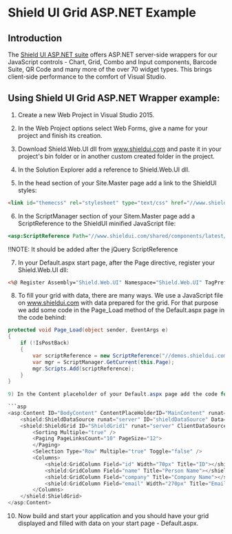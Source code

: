 # Shield UI Grid ASP.NET Example

## Introduction

The [Shield UI ASP.NET suite](https://www.shieldui.com/products/aspnet) offers ASP.NET server-side wrappers for our JavaScript controls - 
Chart, Grid, Combo and Input components, Barcode Suite, QR Code and many more of the over 70 widget types. 
This brings client-side performance to the comfort of Visual Studio.

## Using Shield UI Grid ASP.NET Wrapper example:

1) Create a new Web Project in Visual Studio 2015.

2) In the Web Project options select Web Forms, give a name for your project and finish its creation.

3) Download Shield.Web.UI dll from www.shieldui.com and paste it in your project's bin folder or in another custom created folder in the project.

4) In the Solution Explorer add a reference to Shield.Web.UI dll.

5) In the head section of your Site.Master page add a link to the ShieldUI styles:

```html
<link id="themecss" rel="stylesheet" type="text/css" href="//www.shieldui.com/shared/components/latest/css/light/all.min.css" />
```
		
6) In the ScriptManager section of your Sitem.Master page add a ScriptReference to the ShieldUI minified JavaScript file:

```asp
<asp:ScriptReference Path="//www.shieldui.com/shared/components/latest/js/shieldui-all.min.js" />
```

!!NOTE: It should be added after the jQuery ScriptReference 

7) In your Default.aspx start page, after the Page directive, register your Shield.Web.UI dll:

```asp
<%@ Register Assembly="Shield.Web.UI" Namespace="Shield.Web.UI" TagPrefix="shield" %>
```
		
8) To fill your grid with data, there are many ways. We use a JavaScript file on www.shieldui.com with data prepared for the grid. 
For that purpose we add some code in the Page_Load method of the Default.aspx page in the code behind:

```cs
protected void Page_Load(object sender, EventArgs e)
{
	if (!IsPostBack)
	{
		var scriptReference = new ScriptReference("//demos.shieldui.com/Content/Json/gridData.js");
		var mgr = ScriptManager.GetCurrent(this.Page);
		mgr.Scripts.Add(scriptReference);
	}
}
		
9) In the Content placeholder of your Default.aspx page add the code for your DataSource and your Grid:

```asp
<asp:Content ID="BodyContent" ContentPlaceHolderID="MainContent" runat="server">
	<shield:ShieldDataSource runat="server" ID="shieldDataSource" Data="gridData"></shield:ShieldDataSource>
	<shield:ShieldGrid ID="ShieldGrid1" runat="server" ClientDataSourceID="shieldDataSource">
		<Sorting Multiple="true" />
		<Paging PageLinksCount="10" PageSize="12">
		</Paging>
		<Selection Type="Row" Multiple="true" Toggle="false" />
		<Columns>
			<shield:GridColumn Field="id" Width="70px" Title="ID"></shield:GridColumn>
			<shield:GridColumn Field="name" Title="Person Name"></shield:GridColumn>
			<shield:GridColumn Field="company" Title="Company Name"></shield:GridColumn>
			<shield:GridColumn Field="email" Width="270px" Title="Email Address"></shield:GridColumn>
		</Columns>
	</shield:ShieldGrid>
</asp:Content>
```

10) Now build and start your application and you should have your grid displayed and filled with data on your start page - Default.aspx.

